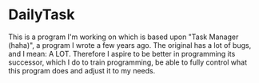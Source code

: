 # DailyTask
This is a program I'm working on which is based upon "Task Manager (haha)", a program I wrote a few years ago. The original has a lot of bugs, and I mean: A LOT. Therefore I aspire to be better in programming its successor, which I do to train programming, be able to fully control what this program does and adjust it to my needs.
